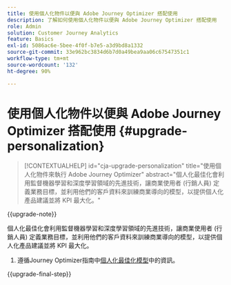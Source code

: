 ```yaml
---
title: 使用個人化物件以便與 Adobe Journey Optimizer 搭配使用
description: 了解如何使用個人化物件以便與 Adobe Journey Optimizer 搭配使用
role: Admin
solution: Customer Journey Analytics
feature: Basics
exl-id: 5086ac6e-5bee-4f0f-b7e5-a3d9bd8a1332
source-git-commit: 33e962bc3834d6b7d0a49bea9aa06c67547351c1
workflow-type: tm+mt
source-wordcount: '132'
ht-degree: 90%

---
```


# 使用個人化物件以便與 Adobe Journey Optimizer 搭配使用 {#upgrade-personalization}

<!-- markdownlint-disable MD034 -->

>[!CONTEXTUALHELP]
>id="cja-upgrade-personalization"
>title="使用個人化物件來執行 Adobe Journey Optimizer"
>abstract="個人化最佳化會利用監督機器學習和深度學習領域的先進技術，讓商業使用者 (行銷人員) 定義業務目標，並利用他們的客戶資料來訓練商業導向的模型，以提供個人化產品建議並將 KPI 最大化。"

<!-- markdownlint-enable MD034 -->

{{upgrade-note}}

個人化最佳化會利用監督機器學習和深度學習領域的先進技術，讓商業使用者 (行銷人員) 定義業務目標，並利用他們的客戶資料來訓練商業導向的模型，以提供個人化產品建議並將 KPI 最大化。

1. 遵循Journey Optimizer指南中[個人化最佳化模型](https://experienceleague.adobe.com/zh-hant/docs/journey-optimizer/using/decisioning/offer-decisioning/rankings/ai-models/personalized-optimization-model)中的資訊。

{{upgrade-final-step}}

<!--

The result of the personalization object ends up in a dataset. The result of experimentation. When a customer has used AA with Target, that ends up in a complete different space than when they're migrating to CJA and they're going to use CJA with Adobe Target. 

Target was the old way of setting up an A/B test or experimentation. Then ensuring the results of those tests in Target ended up in AA for reporting. Now if you're using Target, instead of saying that you want the data in Target, you can now select CJA as your reporting source for an Adobe Target activity. So if a customer is doing this in AA and they want to move to CJA, ...

If a customer has AJO, and is using Offers in AJO, then they can set up offers, and that also creates datasets in Platform... But that's not relevant with upgrade, exactly.



Questions we need to answer:

1. How do we determine the personalization criteria (Red for user A and blue for User B)

1. What do we implement on the site to determine the red / blue object?


2 ways we can do it:

Manually rendering content or Automatically rendering content. 


## Manual implementation of the Web SDK


## Mobile SDK implementation 





## Tags

-->
